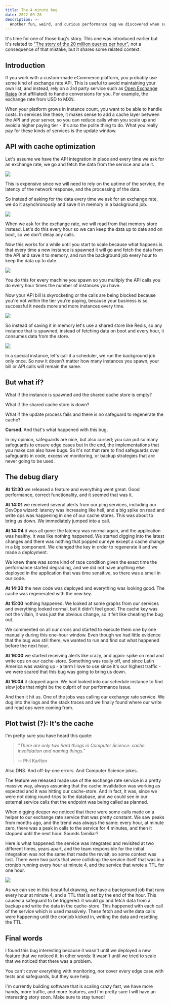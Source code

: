 ```yaml
---
title: The 4 minute bug
date: 2022-09-28
description: >-
  Another fun, weird, and curious performance bug we discovered when scaling an application.
---
```


It's time for one of those bug's story. This one was introduced earlier but it's related to ["The story of the 20 million queries per hour"](https://kinduff.com/2021/08/02/the-story-of-the-20-million-queries-per-hour/), not a consequence of that mistake, but it shares some related context.

## Introduction

If you work with a custom-made eCommerce platform, you probably use some kind of exchange rate API. This is useful to avoid maintaining your own list, and instead, rely on a 3rd party service such as [Open Exchange Rates](https://openexchangerates.org) (not affiliated) to handle conversions for you. For example, the exchange rate from USD to MXN.

When your platform grows in instance count, you want to be able to handle costs. In services like these, it makes sense to add a cache layer between the API and your server, so you can reduce calls when you scale up and avoid a higher paying tier - it's also the polite thing to do. What you really pay for these kinds of services is the update window.

## API with cache optimization

Let's assume we have the API integration in place and every time we ask for an exchange rate, we go and fetch the data from the service and use it.

![](/assets/images/posts/4mb6.png)

This is expensive since we will need to rely on the uptime of the service, the latency of the network response, and the processing of the data.

So instead of asking for the data every time we ask for an exchange rate, we do it asynchronously and save it in memory in a background job.

![](/assets/images/posts/4mb5.png)

When we ask for the exchange rate, we will read from that memory store instead. Let's do this every hour so we can keep the data up to date and on boot, so we don't delay any calls.

Now this works for a while until you start to scale because what happens is that every time a new instance is spawned it will go and fetch the data from the API and save it to memory, and run the background job every hour to keep the data up to date.

![](/assets/images/posts/4mb3.png)

You do this for every machine you spawn so you multiply the API calls you do every hour times the number of instances you have.

Now your API bill is skyrocketing or the calls are being blocked because you're not within the tier you're paying, because your business is so successful it needs more and more instances every time.

![](/assets/images/posts/4mb4.png)

So instead of saving it in memory let's use a shared store like Redis, so any instance that is spawned, instead of fetching data on boot and every hour, it consumes data from the store.

![](/assets/images/posts/4mb2.png)

In a special instance, let's call it a scheduler, we run the background job only once. So now it doesn't matter how many instances you spawn, your bill or API calls will remain the same.

## But what if?

What if the instance is spawned and the shared cache store is empty?

What if the shared cache store is down?

What if the update process fails and there is no safeguard to regenerate the cache?

**Cursed**. And that's what happened with this bug.

In my opinion, safeguards are nice, but also cursed; you can put so many safeguards to ensure edge cases but in the end, the implementations that you make can also have bugs. So it's not that rare to find safeguards over safeguards in code, excessive monitoring, or backup strategies that are never going to be used.

## The debug diary

**At 12:30** we released a feature and everything went great. Good performance, correct functionality, and it seemed that was it.

**At 14:01** we received several alerts from our ping services, including our DevOps wizard: latency was increasing like hell, and a big spike on read and write ops was happening in one of our cache stores. This was about to bring us down. We immediately jumped into a call.

**At 14:04** it was all gone: the latency was normal again, and the application was healthy. It was like nothing happened. We started digging into the latest changes and there was nothing that popped our eye except a cache change in a big component. We changed the key in order to regenerate it and we made a deployment.

We knew there was some kind of race condition given the exact time the performance started degrading, and we did not have anything else deployed in the application that was time sensitive, so there was a smell in our code.

**At 14:30** the new code was deployed and everything was looking good. The cache was regenerated with the new key.

**At 15:00** nothing happened. We looked at some graphs from our services and everything looked normal, but it didn't feel good. The cache key was not the villain, it was just the obvious change, so it felt like cheating the bug out.

We commented on all our crons and started to execute them one by one manually during this one-hour window. Even though we had little evidence that the bug was still there, we wanted to run and find out what happened before the next hour.

**At 16:00** we started receiving alerts like crazy, and again: spike on read and write ops on our cache-store. Something was really off, and since Latin America was waking up - a term I love to use since it's our highest traffic - we were scared that this bug was going to bring us down.

**At 16:04** it stopped again. We had looked into our schedule instance to find slow jobs that might be the culprit of our performance issue.

And then it hit us. One of the jobs was calling our exchange rate service. We dug into the logs and the stack traces and we finally found where our write and read ops were coming from.

## Plot twist (?): It's the cache

I'm pretty sure you have heard this quote:

> _"There are only two hard things in Computer Science: cache invalidation and naming things."_
>
> -- Phil Karlton

Also DNS. And off-by-one errors. And Computer Science jokes.

The feature we released made use of the exchange rate service in a pretty massive way, always assuming that the cache invalidation was working as expected and it was hitting our cache-store. And in fact, it was, since we were not doing round-trips to the database, and we could see in our external service calls that the endpoint was being called as planned.

When digging deeper we noticed that there were some calls made on a helper to our exchange rate service that was pretty constant. We saw peaks from months ago, and the trend was always the same: every hour, at minute zero, there was a peak in calls to the service for 4 minutes, and then it stopped until the next hour. Sounds familiar?

Here is what happened: the service was integrated and revisited at two different times, years apart, and the team responsible for the initial integration was not the same that made the revisit, so some context was lost. There were two parts that were colliding: the service itself that was in a cronjob running every hour at minute 4, and the service that wrote a TTL for one hour.

![](/assets/images/posts/4mb1.png)

As we can see in this beautiful drawing, we have a background job that runs every hour at minute 4, and a TTL that is set by the end of the hour. This caused a safeguard to be triggered: it would go and fetch data from a backup and write the data in the cache-store. This happened with each call of the service which is used massively. These fetch and write data calls were happening until the cronjob kicked in, writing the data and resetting the TTL.

## Final words

I found this bug interesting because it wasn't until we deployed a new feature that we noticed it. In other words: It wasn't until we tried to scale that we noticed that there was a problem.

You can't cover everything with monitoring, nor cover every edge case with tests and safeguards, but they sure help.

I'm currently building software that is scaling crazy fast, we have more hands, more traffic, and more features, and I'm pretty sure I will have an interesting story soon. Make sure to stay tuned!
